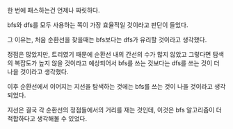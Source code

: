 한 번에 패스하는건 언제나 짜릿하다.

bfs와 dfs를 모두 사용하는 쪽이 가장 효율적일 것이라고 판단이 들었다.

그 이유는, 처음 순환선을 찾을때는 bfs보다는 dfs가 유리할 것이라고 생각했다.

정점은 많았지만, 트리였기 때문에 순환선 내의 간선의 수가 많지 않았고 그렇다면 탐색의 복잡도가 높지 않을 것이라고 예상되어서 bfs를 쓰는 것보다는 dfs를 쓰는 것이 더 나을 것이라고 생각했다.

이후 순환선에서 이어지는 지선을 탐색하는 것에는 bfs를 쓰는 것이 나을 것이라고 생각되었다.

지선은 결국 각 순환선의 정점들에서의 거리를 재는 것인데, 이것은 bfs 알고리즘이 더 적합하다고 생각해볼 수 있었다.
